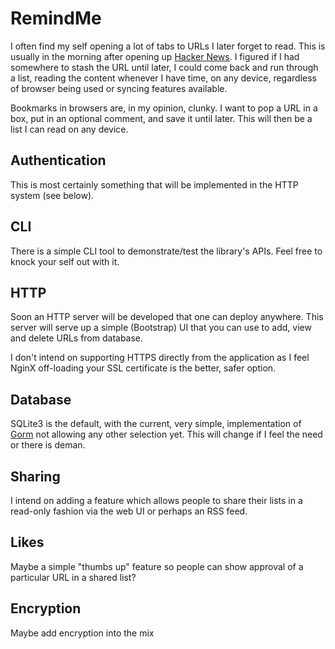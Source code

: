 # RemindMe
I often find my self opening a lot of tabs to URLs I later forget to read. This is usually in the morning after opening up [Hacker News](https://news.ycombinator.com/). I figured if I had somewhere to stash the URL until later, I could come back and run through a list, reading the content whenever I have time, on any device, regardless of browser being used or syncing features available.

Bookmarks in browsers are, in my opinion, clunky. I want to pop a URL in a box, put in an optional comment, and save it until later. This will then be a list I can read on any device.

## Authentication
This is most certainly something that will be implemented in the HTTP system (see below).

## CLI
There is a simple CLI tool to demonstrate/test the library's APIs. Feel free to knock your self out with it.

## HTTP
Soon an HTTP server will be developed that one can deploy anywhere. This server will serve up a simple (Bootstrap) UI that you can use to add, view and delete URLs from database.

I don't intend on supporting HTTPS directly from the application as I feel NginX off-loading your SSL certificate is the better, safer option.

## Database
SQLite3 is the default, with the current, very simple, implementation of [Gorm](https://github.com/jinzhu/gorm) not allowing any other selection yet. This will change if I feel the need or there is deman.

## Sharing
I intend on adding a feature which allows people to share their lists in a read-only fashion via the web UI or perhaps an RSS feed.

## Likes
Maybe a simple "thumbs up" feature so people can show approval of a particular URL in a shared list?

## Encryption
Maybe add encryption into the mix

